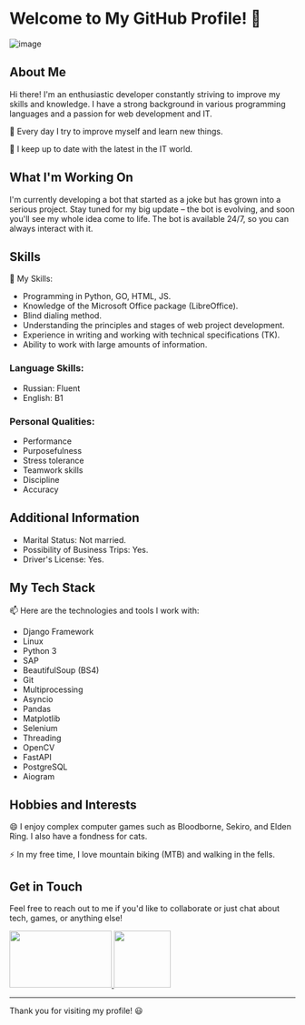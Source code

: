 # Welcome to My GitHub Profile! 👋
 ![image](https://media0.giphy.com/media/heIX5HfWgEYlW/giphy.gif?cid=ecf05e47kpkt79xfavubguwomgv445c6f0ei57si5hm8qj98&rid=giphy.gif&ct=g)<br>



## About Me

Hi there! I'm an enthusiastic developer constantly striving to improve my skills and knowledge. I have a strong background in various programming languages and a passion for web development and IT.

🌱 Every day I try to improve myself and learn new things.

👯 I keep up to date with the latest in the IT world.

## What I'm Working On

I'm currently developing a bot that started as a joke but has grown into a serious project. Stay tuned for my big update – the bot is evolving, and soon you'll see my whole idea come to life. The bot is available 24/7, so you can always interact with it.

## Skills

💬 My Skills:
- Programming in Python, GO, HTML, JS.
- Knowledge of the Microsoft Office package (LibreOffice).
- Blind dialing method.
- Understanding the principles and stages of web project development.
- Experience in writing and working with technical specifications (TK).
- Ability to work with large amounts of information.

### Language Skills:
- Russian: Fluent
- English: B1

### Personal Qualities:
- Performance
- Purposefulness
- Stress tolerance
- Teamwork skills
- Discipline
- Accuracy

## Additional Information

- Marital Status: Not married.
- Possibility of Business Trips: Yes.
- Driver's License: Yes.

## My Tech Stack

📫 Here are the technologies and tools I work with:
- Django Framework
- Linux
- Python 3
- SAP
- BeautifulSoup (BS4)
- Git
- Multiprocessing
- Asyncio
- Pandas
- Matplotlib
- Selenium
- Threading
- OpenCV
- FastAPI
- PostgreSQL
- Aiogram

## Hobbies and Interests

😄 I enjoy complex computer games such as Bloodborne, Sekiro, and Elden Ring. I also have a fondness for cats.

⚡ In my free time, I love mountain biking (MTB) and walking in the fells.

## Get in Touch

Feel free to reach out to me if you'd like to collaborate or just chat about tech, games, or anything else!




<a href="https://t.me/Staks_sor" target="_blank">
  <img src="https://github.com/user-attachments/assets/942c283f-57ed-4cf8-982a-1e5be490b78d" width="180" height="100" />
</a>

<a href="mailto:stas.sor@gmail.com" target="_blank">
  <img src="https://github.com/user-attachments/assets/cda0f1c4-95c0-410c-a4bf-2f991258c418" width="100" height="100" />
</a>



---

Thank you for visiting my profile! 😃



